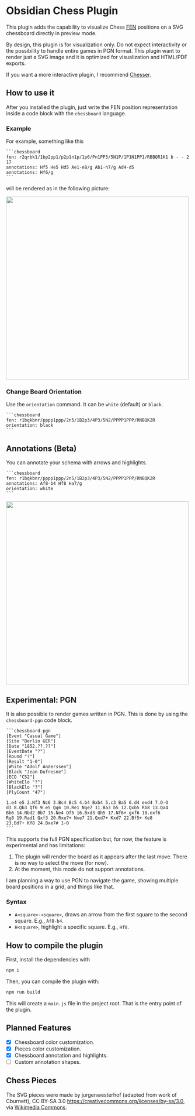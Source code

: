 # Obsidian Chess Plugin

This plugin adds the capability to visualize Chess [FEN](https://en.wikipedia.org/wiki/Forsyth%E2%80%93Edwards_Notation) positions on a SVG chessboard directly in preview mode.

By design, this plugin is for visualization only. Do not expect interactivity or the possibility to handle entire games in PGN format. This plugin want to render just a SVG image and it is optimized for visualization and HTML/PDF exports.

If you want a more interactive plugin, I recommend [Chesser](https://github.com/SilentVoid13/Chesser).

## How to use it

After you installed the plugin, just write the FEN position representation inside a code block with the `chessboard` language.

### Example

For example, something like this

````
```chessboard
fen: r2qrbk1/1bp2pp1/p2p1n1p/1p6/Pn1PP3/5N1P/1P1N1PP1/RBBQR1K1 b - - 2 17
annotations: Hf5 He5 Hd5 Ae1-e8/g Ab1-h7/g Ad4-d5
annotations: Hf6/g
```
````

will be rendered as in the following picture:

<img src="https://github.com/user-attachments/assets/642788cd-796a-4298-b85b-d82576254246" width="500px" />

### Change Board Orientation

Use the `orientation` command. It can be `white` (default) or `black`.

````
```chessboard
fen: r1bqkbnr/pppp1ppp/2n5/1B2p3/4P3/5N2/PPPP1PPP/RNBQK2R
orientation: black
```
````

## Annotations (Beta)

You can annotate your schema with arrows and highlights.

````
```chessboard
fen: r1bqkbnr/pppp1ppp/2n5/1B2p3/4P3/5N2/PPPP1PPP/RNBQK2R
annotations: Af8-b4 Hf8 Ha7/g
orientation: white
```
````

<img src="https://github.com/user-attachments/assets/c8ae4aa4-5347-47d8-92fc-2aedc89a8513" width="500px" />

## Experimental: PGN

It is also possible to render games written in PGN. This is done by using the `chessboard-pgn` code block.

````
```chessboard-pgn
[Event "Casual Game"]
[Site "Berlin GER"]
[Date "1852.??.??"]
[EventDate "?"]
[Round "?"]
[Result "1-0"]
[White "Adolf Anderssen"]
[Black "Jean Dufresne"]
[ECO "C52"]
[WhiteElo "?"]
[BlackElo "?"]
[PlyCount "47"]

1.e4 e5 2.Nf3 Nc6 3.Bc4 Bc5 4.b4 Bxb4 5.c3 Ba5 6.d4 exd4 7.O-O
d3 8.Qb3 Qf6 9.e5 Qg6 10.Re1 Nge7 11.Ba3 b5 12.Qxb5 Rb8 13.Qa4
Bb6 14.Nbd2 Bb7 15.Ne4 Qf5 16.Bxd3 Qh5 17.Nf6+ gxf6 18.exf6
Rg8 19.Rad1 Qxf3 20.Rxe7+ Nxe7 21.Qxd7+ Kxd7 22.Bf5+ Ke8
23.Bd7+ Kf8 24.Bxe7# 1-0
```
````

This supports the full PGN specification but, for now, the feature is experimental and has limitations:

1. The plugin will render the board as it appears after the last move. There is no way to select the move (for now).
2. At the moment, this mode do not support annotations.

I am planning a way to use PGN to navigate the game, showing multiple board positions in a grid, and things like that.

### Syntax

- `A<square>-<square>`, draws an arrow from the first square to the second square. E.g., `Af8-b4`.
- `H<square>`, highlight a specific square. E.g., `Hf8`.

## How to compile the plugin

First, install the dependencies with

```bash
npm i
```

Then, you can compile the plugin with:

```bash
npm run build
```

This will create a `main.js` file in the project root. That is the entry point of the plugin.

## Planned Features

- [x] Chessboard color customization.
- [x] Pieces color customization.
- [x] Chessboard annotation and highlights.
- [ ] Custom annotation shapes.

## Chess Pieces

The SVG pieces were made by jurgenwesterhof (adapted from work of Cburnett), CC BY-SA 3.0 <https://creativecommons.org/licenses/by-sa/3.0>, via [Wikimedia Commons](https://commons.wikimedia.org/wiki/File:Chess_Pieces_Sprite.svg).
